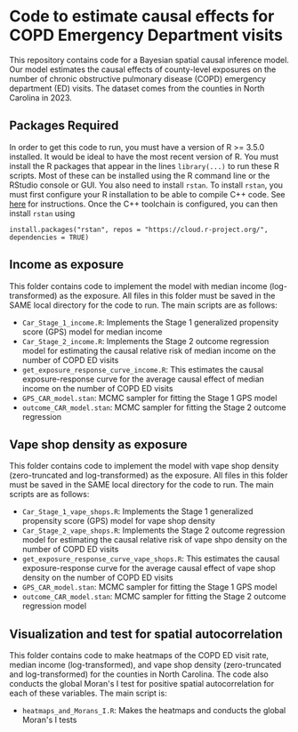 # Code to estimate causal effects for COPD Emergency Department visits
This repository contains code for a Bayesian spatial causal inference model. Our model estimates the causal effects of county-level exposures on the number of chronic obstructive pulmonary disease (COPD) emergency department (ED) visits. The dataset comes from the counties in North Carolina in 2023. 

## Packages Required

In order to get this code to run, you must have a version of R >= 3.5.0 installed. It would be ideal to have the most recent version of R. You must install the R packages that appear in the lines `library(...)` to run these R scripts. Most of these can be installed using the R command line or the RStudio console or GUI. You also need to install `rstan`. To install `rstan`, you must first configure your R installation to be able to compile C++ code. See [here](https://github.com/stan-dev/rstan/wiki/RStan-Getting-Started) for instructions. Once the C++ toolchain is configured, you can then install `rstan` using 

```
install.packages("rstan", repos = "https://cloud.r-project.org/", dependencies = TRUE)
```

## Income as exposure
This folder contains code to implement the model with median income (log-transformed) as the exposure. All files in this folder must be saved in the SAME local directory for the code to run. The main scripts are as follows:
* `Car_Stage_1_income.R`: Implements the Stage 1 generalized propensity score (GPS) model for median income
* `Car_Stage_2_income.R`: Implements the Stage 2 outcome regression model for estimating the causal relative risk of median income on the number of COPD ED visits
* `get_exposure_response_curve_income.R`: This estimates the causal exposure-response curve for the average causal effect of median income on the number of COPD ED visits
* `GPS_CAR_model.stan`: MCMC sampler for fitting the Stage 1 GPS model
* `outcome_CAR_model.stan`: MCMC sampler for fitting the Stage 2 outcome regression 

## Vape shop density as exposure
This folder contains code to implement the model with vape shop density (zero-truncated and log-transformed) as the exposure. All files in this folder must be saved in the SAME local directory for the code to run. The main scripts are as follows:
* `Car_Stage_1_vape_shops.R`: Implements the Stage 1 generalized propensity score (GPS) model for vape shop density
* `Car_Stage_2_vape_shops.R`: Implements the Stage 2 outcome regression model for estimating the causal relative risk of vape shpo density on the number of COPD ED visits
* `get_exposure_response_curve_vape_shops.R`: This estimates the causal exposure-response curve for the average causal effect of vape shop density on the number of COPD ED visits
* `GPS_CAR_model.stan`: MCMC sampler for fitting the Stage 1 GPS model
* `outcome_CAR_model.stan`: MCMC sampler for fitting the Stage 2 outcome regression model

## Visualization and test for spatial autocorrelation
This folder contains code to make heatmaps of the COPD ED visit rate, median income (log-transformed), and vape shop density (zero-truncated and log-transformed) for the counties in North Carolina. The code also conducts the global Moran's I test for positive spatial autocorrelation for each of these variables. The main script is:
* `heatmaps_and_Morans_I.R`: Makes the heatmaps and conducts the global Moran's I tests
